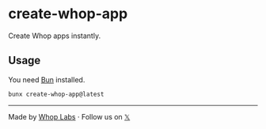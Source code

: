 # create-whop-app

Create Whop apps instantly.

## Usage

You need [Bun](https://bun.sh) installed.

```bash
bunx create-whop-app@latest
```

---

Made by [Whop Labs](https://whop.com/whoplabs-main/) · Follow us on [𝕏](https://x.com/wheblabs)
